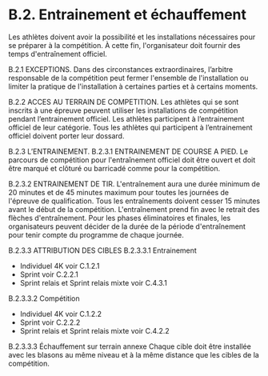 # B.2. Entrainement et échauffement

Les athlètes doivent avoir la possibilité et les installations nécessaires pour se préparer à la compétition. À
cette fin, l'organisateur doit fournir des temps d'entraînement officiel.

B.2.1 EXCEPTIONS.
Dans des circonstances extraordinaires, l’arbitre responsable de la compétition peut fermer l'ensemble de
l'installation ou limiter la pratique de l'installation à certaines parties et à certains moments.

B.2.2 ACCES AU TERRAIN DE COMPETITION.
Les athlètes qui se sont inscrits à une épreuve peuvent utiliser les installations de compétition pendant
l’entrainement officiel. Les athlètes participent à l’entrainement officiel de leur catégorie. Tous les athlètes
qui participent à l’entrainement officiel doivent porter leur dossard.

B.2.3 L’ENTRAINEMENT.
B.2.3.1 ENTRAINEMENT DE COURSE A PIED.
Le parcours de compétition pour l'entraînement officiel doit être ouvert et doit être marqué et clôturé ou
barricadé comme pour la compétition.

B.2.3.2 ENTRAINEMENT DE TIR.
L'entraînement aura une durée minimum de 20 minutes et de 45 minutes maximum pour toutes les
journées de l'épreuve de qualification.
Tous les entraînements doivent cesser 15 minutes avant le début de la compétition. L'entraînement prend
fin avec le retrait des flèches d'entraînement.
Pour les phases éliminatoires et finales, les organisateurs peuvent décider de la durée de la période
d'entraînement pour tenir compte du programme de chaque journée.

B.2.3.3 ATTRIBUTION DES CIBLES
B.2.3.3.1 Entrainement

- Individuel 4K voir C.1.2.1
- Sprint voir C.2.2.1
- Sprint relais et Sprint relais mixte voir C.4.3.1

B.2.3.3.2 Compétition

- Individuel 4K voir C.1.2.2
- Sprint voir C.2.2.2
- Sprint relais et Sprint relais mixte voir C.4.2.2

B.2.3.3.3 Échauffement sur terrain annexe
Chaque cible doit être installée avec les blasons au même niveau et à la même distance que les cibles de
la compétition.
